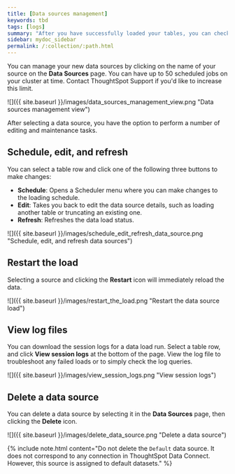 ```yaml
---
title: [Data sources management]
keywords: tbd
tags: [logs]
summary: "After you have successfully loaded your tables, you can check on the status of the load, make edits, and more."
sidebar: mydoc_sidebar
permalink: /:collection/:path.html
---
```

You can manage your new data sources by clicking on the name of your source on the **Data Sources** page. You can have up to 50 scheduled jobs on your cluster at time. Contact ThoughtSpot Support if you'd like to increase this limit.

 ![]({{ site.baseurl }}/images/data_sources_management_view.png "Data sources management view")

After selecting a data source, you have the option to perform a number of editing and maintenance tasks.

## Schedule, edit, and refresh

You can select a table row and click one of the following three buttons to make changes:

-   **Schedule**: Opens a Scheduler menu where you can make changes to the loading schedule.
-   **Edit**: Takes you back to edit the data source details, such as loading another table or truncating an existing one.
-   **Refresh**: Refreshes the data load status.

 ![]({{ site.baseurl }}/images/schedule_edit_refresh_data_source.png "Schedule, edit, and refresh data sources")

## Restart the load

Selecting a source and clicking the **Restart** icon will immediately reload the data.

 ![]({{ site.baseurl }}/images/restart_the_load.png "Restart the data source load")

## View log files

You can download the session logs for a data load run. Select a table row, and click **View session logs** at the bottom of the page. View the log file to troubleshoot any failed loads or to simply check the log queries.

 ![]({{ site.baseurl }}/images/view_session_logs.png "View session logs")

## Delete a data source

You can delete a data source by selecting it in the **Data Sources** page, then clicking the **Delete** icon.

 ![]({{ site.baseurl }}/images/delete_data_source.png "Delete a data source")

{% include note.html content="Do not delete the `Default` data source. It does not correspond to any connection in ThoughtSpot Data Connect. However, this source is assigned to default datasets." %}
